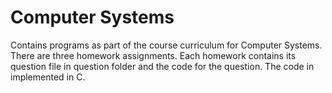 # Computer Systems

Contains programs as part of the course curriculum for Computer Systems.
There are three homework assignments. Each homework contains its question file in question folder and the code for the question. The code in implemented in C.
